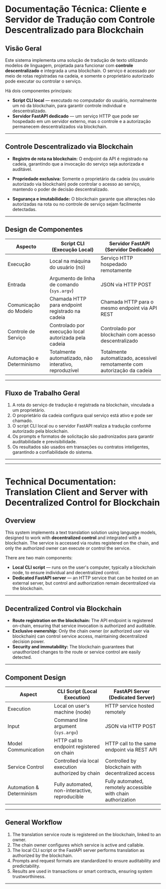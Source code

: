 # Documentação Técnica: Cliente e Servidor de Tradução com Controle Descentralizado para Blockchain

## Visão Geral

Este sistema implementa uma solução de tradução de texto utilizando modelos de linguagem, projetada para funcionar com **controle descentralizado** e integrada a uma blockchain. O serviço é acessado por meio de rotas registradas na cadeia, e somente o proprietário autorizado pode executar ou controlar o serviço.

Há dois componentes principais:

- **Script CLI local** — executado no computador do usuário, normalmente um nó da blockchain, para garantir controle individual e descentralizado.
- **Servidor FastAPI dedicado** — um serviço HTTP que pode ser hospedado em um servidor externo, mas o controle e a autorização permanecem descentralizados via blockchain.

---

## Controle Descentralizado via Blockchain

- **Registro de rota na blockchain:** O endpoint da API é registrado na cadeia, garantindo que a invocação do serviço seja autorizada e auditável.
- **Propriedade exclusiva:** Somente o proprietário da cadeia (ou usuário autorizado via blockchain) pode controlar o acesso ao serviço, mantendo o poder de decisão descentralizado.

- **Segurança e imutabilidade:** O blockchain garante que alterações não autorizadas na rota ou no controle de serviço sejam facilmente detectadas.

---

## Design de Componentes

| Aspecto | Script CLI (Execução Local) | Servidor FastAPI (Servidor Dedicado) |
|--------------------------|--------------------------------------------|------------------------------------------------|
| Execução | Local na máquina do usuário (nó) | Serviço HTTP hospedado remotamente |
| Entrada | Argumento de linha de comando (`sys.argv`) | JSON via HTTP POST |
| Comunicação do Modelo | Chamada HTTP para endpoint registrado na cadeia | Chamada HTTP para o mesmo endpoint via API REST |
| Controle de Serviço | Controlado por execução local autorizada pela cadeia | Controlado por blockchain com acesso descentralizado |
| Automação e Determinismo | Totalmente automatizado, não interativo, reproduzível | Totalmente automatizado, acessível remotamente com autorização da cadeia |

---

## Fluxo de Trabalho Geral

1. A rota do serviço de tradução é registrada na blockchain, vinculada a um proprietário.
2. O proprietário da cadeia configura qual serviço está ativo e pode ser chamado.
3. O script CLI local ou o servidor FastAPI realiza a tradução conforme autorizado pela blockchain.
4. Os prompts e formatos de solicitação são padronizados para garantir auditabilidade e previsibilidade.
5. Os resultados são usados em transações ou contratos inteligentes, garantindo a confiabilidade do sistema.

---

---
# Technical Documentation: Translation Client and Server with Decentralized Control for Blockchain

## Overview

This system implements a text translation solution using language models, designed to work with **decentralized control** and integrated with a blockchain. The service is accessed via routes registered on the chain, and only the authorized owner can execute or control the service.

There are two main components:

- **Local CLI script** — runs on the user's computer, typically a blockchain node, to ensure individual and decentralized control.
- **Dedicated FastAPI server** — an HTTP service that can be hosted on an external server, but control and authorization remain decentralized via the blockchain.

---

## Decentralized Control via Blockchain

- **Route registration on the blockchain:** The API endpoint is registered on-chain, ensuring that service invocation is authorized and auditable.
- **Exclusive ownership:** Only the chain owner (or authorized user via blockchain) can control service access, maintaining decentralized decision power.
- **Security and immutability:** The blockchain guarantees that unauthorized changes to the route or service control are easily detected.

---

## Component Design

| Aspect                   | CLI Script (Local Execution)               | FastAPI Server (Dedicated Server)               |
|--------------------------|--------------------------------------------|------------------------------------------------|
| Execution                | Local on user's machine (node)              | HTTP service hosted remotely                      |
| Input                    | Command line argument (`sys.argv`)          | JSON via HTTP POST                                |
| Model Communication      | HTTP call to endpoint registered on chain  | HTTP call to the same endpoint via REST API      |
| Service Control          | Controlled via local execution authorized by chain | Controlled by blockchain with decentralized access |
| Automation & Determinism | Fully automated, non-interactive, reproducible | Fully automated, remotely accessible with chain authorization |

---

## General Workflow

1. The translation service route is registered on the blockchain, linked to an owner.
2. The chain owner configures which service is active and callable.
3. The local CLI script or the FastAPI server performs translation as authorized by the blockchain.
4. Prompts and request formats are standardized to ensure auditability and predictability.
5. Results are used in transactions or smart contracts, ensuring system trustworthiness.

---
